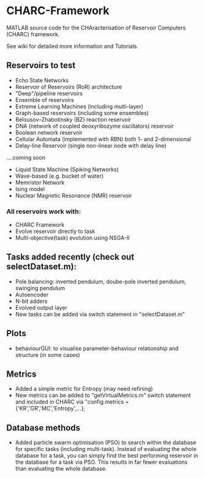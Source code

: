 # CHARC-Framework
MATLAB source code for the CHAracterisation of Reservoir Computers (CHARC) framework.

See wiki for detailed more information and Tutorials.

## Reservoirs to test
- Echo State Networks
- Reservoir of Reservoirs (RoR) architecture
- "Deep"/pipeline reservoirs
- Ensemble of reservoirs
- Extreme Learning Machines (including multi-layer)
- Graph-based reservoirs (including some ensembles)
- Belousov–Zhabotinsky (BZ) reaction reservoir
- DNA (network of coupled deoxyribozyme oscillators) reservoir
- Boolean network reservoir 
- Cellular Automata (implemented with RBN) both 1- and 2-dimensional
- Delay-line Reservoir (single non-linear node with delay line)

....coming soon
* Liquid State Machine (Spiking Networks)
* Wave-based (e.g. bucket of water)
* Memristor Network
* Ising model 
* Nuclear Magnetic Resonance (NMR) reservoir

### All reservoirs work with:
- CHARC Framework
- Evolve reservoir directly to task
- Multi-objective(task) evolution using NSGA-II

## Tasks added recently (check out selectDataset.m):
- Pole balancing: inverted pendulum, doube-pole inverted pendulum, swinging pendulum
- Autoencoder
- N-bit adders
- Evolved output layer
- New tasks can be added via switch statement in "selectDataset.m"

## Plots
- behaviourGUI: to visualise parameter-behaviour relationship and structure (in some cases)

## Metrics
- Added a simple metric for Entropy (may need refining) 
- New metrics can be added to "getVirtualMetrics.m" switch statement and included in CHARC via "config.metrics = {'KR','GR','MC','Entropy',...};

## Database methods
- Added particle swarm optimisation (PSO) to search within the database for specific tasks (including multi-task). Instead of evaluating the whole database for a task, you can simply find the best performing reservoir in the database for a task via PSO. This results in far fewer evaluations than evaluating the whole database.

